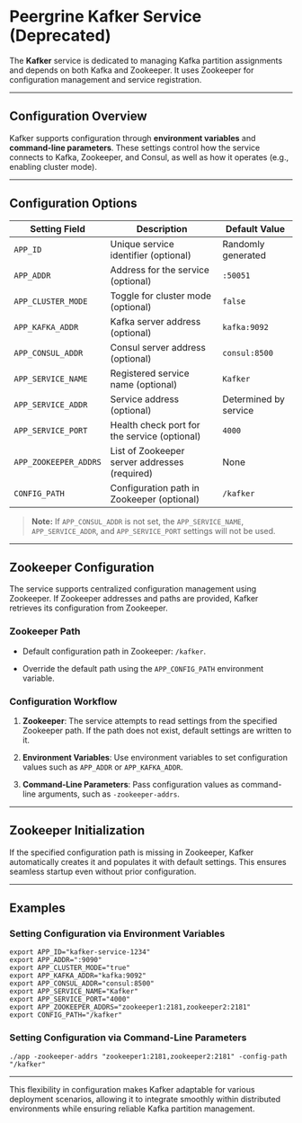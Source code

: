 # Peergrine Kafker Service (Deprecated)


The **Kafker** service is dedicated to managing Kafka partition assignments and depends on both Kafka and Zookeeper. It uses Zookeeper for configuration management and service registration.

----

## Configuration Overview

Kafker supports configuration through **environment variables** and **command-line parameters**. These settings control how the service connects to Kafka, Zookeeper, and Consul, as well as how it operates (e.g., enabling cluster mode).

----

## Configuration Options

|**Setting Field** |**Description** |**Default Value** |
|-|-|-|
|`APP_ID` |Unique service identifier (optional) |Randomly generated |
|`APP_ADDR` |Address for the service (optional) |`:50051` |
|`APP_CLUSTER_MODE` |Toggle for cluster mode (optional) |`false` |
|`APP_KAFKA_ADDR` |Kafka server address (optional) |`kafka:9092` |
|`APP_CONSUL_ADDR` |Consul server address (optional) |`consul:8500` |
|`APP_SERVICE_NAME` |Registered service name (optional) |`Kafker` |
|`APP_SERVICE_ADDR` |Service address (optional) |Determined by service |
|`APP_SERVICE_PORT` |Health check port for the service (optional) |`4000` |
|`APP_ZOOKEEPER_ADDRS` |List of Zookeeper server addresses (required) |None |
|`CONFIG_PATH` |Configuration path in Zookeeper (optional) |`/kafker` |

>**Note:** If `APP_CONSUL_ADDR` is not set, the `APP_SERVICE_NAME`, `APP_SERVICE_ADDR`, and `APP_SERVICE_PORT` settings will not be used.

----

## Zookeeper Configuration

The service supports centralized configuration management using Zookeeper. If Zookeeper addresses and paths are provided, Kafker retrieves its configuration from Zookeeper.

### Zookeeper Path

- Default configuration path in Zookeeper: `/kafker`.

- Override the default path using the `APP_CONFIG_PATH` environment variable.

### Configuration Workflow

1. **Zookeeper**: The service attempts to read settings from the specified Zookeeper path. If the path does not exist, default settings are written to it.

2. **Environment Variables**: Use environment variables to set configuration values such as `APP_ADDR` or `APP_KAFKA_ADDR`.

3. **Command-Line Parameters**: Pass configuration values as command-line arguments, such as `-zookeeper-addrs`.

----

## Zookeeper Initialization

If the specified configuration path is missing in Zookeeper, Kafker automatically creates it and populates it with default settings. This ensures seamless startup even without prior configuration.

----

## Examples

### Setting Configuration via Environment Variables

```
export APP_ID="kafker-service-1234"
export APP_ADDR=":9090"
export APP_CLUSTER_MODE="true"
export APP_KAFKA_ADDR="kafka:9092"
export APP_CONSUL_ADDR="consul:8500"
export APP_SERVICE_NAME="Kafker"
export APP_SERVICE_PORT="4000"
export APP_ZOOKEEPER_ADDRS="zookeeper1:2181,zookeeper2:2181"
export CONFIG_PATH="/kafker"
```
### Setting Configuration via Command-Line Parameters

```
./app -zookeeper-addrs "zookeeper1:2181,zookeeper2:2181" -config-path "/kafker"
```

----

This flexibility in configuration makes Kafker adaptable for various deployment scenarios, allowing it to integrate smoothly within distributed environments while ensuring reliable Kafka partition management.